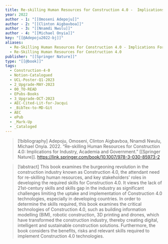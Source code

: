 ```yaml
---
title: Re-skilling Human Resources for Construction 4.0 -  Implications for Industry, Academia and Government
year: 2022
author - 1: "[[Omoseni Adepoju]]"
author - 2: "[[Clinton Aigbavboa]]"
author - 3: "[[Nnamdi Nwulu]]"
author - 4: "[[Michael Onyia]]"
key: "[[@Adepoju2022-bj]]"
aliases:
  - Re-Skilling Human Resources For Construction 4.0 - Implications For Industry, Academia And Government
  - Re-Skilling Human Resources For Construction 4.0
publisher: "[[Springer Nature]]"
type: "[[@book]]"
tags:
  - Construction-4-0
  - Notion-Catalogued
  - UCL-Poster-Q1-2023
  - 2_Upgrade-MAY-2023
  - 00_TO-READ
  - EPubs-Books
  - 3_Upgrade-OCT-2023
  - AEC-Cited-Lit-for-Jacqui
  - _BibTex-to-MD-Git
  - AEC
  - ePub
  - _Mark-Up
  - _Cataloged
---
```


> [!bibliography]
> Adepoju, Omoseni, Clinton Aigbavboa, Nnamdi Nwulu, Michael Onyia. 2022. “Re-skilling Human Resources for Construction 4.0: Implications for Industry, Academia and Government.” [[Springer Nature]]. https://link.springer.com/book/10.1007/978-3-030-85973-2

> [!abstract]
> This book examines the burgeoning revolution in the construction industry known as Construction 4.0, the attendant need for re-skilling human resources, and key stakeholders' roles in developing the required skills for Construction 4.0. It views the lack of 21st-century skills and skills gap in the industry as significant challenges limiting the uptake and implementation of Construction 4.0 technologies, especially in developing countries. In order to determine the skills required, this book examines the critical technologies of Construction 4.0, such as building information modelling (BIM), robotic construction, 3D printing and drones, which have transformed the construction industry, thereby creating digital, intelligent and sustainable construction solutions. Furthermore, the book considers the benefits, risks and relevant skills required to implement Construction 4.0 technologies.